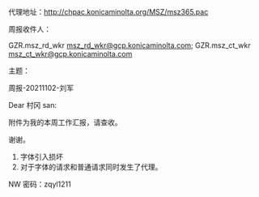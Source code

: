 代理地址：http://chpac.konicaminolta.org/MSZ/msz365.pac



周报收件人：

GZR.msz_rd_wkr <msz_rd_wkr@gcp.konicaminolta.com>; GZR.msz_ct_wkr <msz_ct_wkr@gcp.konicaminolta.com>

主题：

周报-20211102-刘军



Dear 村冈 san:

   附件为我的本周工作汇报，请查收。

谢谢。





1. 字体引入损坏
2. 对于字体的请求和普通请求同时发生了代理。





NW 密码：zqyl1211


